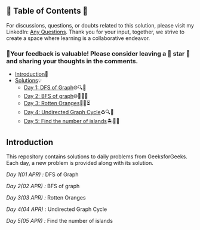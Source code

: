 ## 📜 Table of Contents 📜

For discussions, questions, or doubts related to this solution, please visit my LinkedIn: [Any Questions](https://www.linkedin.com/in/patel-hetkumar-sandipbhai-8b110525a). Thank you for your input, together, we strive to create a space where learning is a collaborative endeavor.

### 🔮Your feedback is valuable! Please consider leaving a 🌟 star 🌟 and sharing your thoughts in the comments.

- [Introduction](../README.md)📝
- [Solutions]()💡
  - [Day 1: DFS of Graph](01(Apr)%20DFS%20of%20Graph.md)🌐🔍🌲
  - [Day 2: BFS of graph](02(Apr)%20BFS%20of%20graph.md)🌐🚶‍♂️🌲
  - [Day 3: Rotten Oranges](03(Apr)%20Rotten%20Oranges.md)🍊🦠⏳
  - [Day 4: Undirected Graph Cycle](04(Apr)%20Undirected%20Graph%20Cycle.md)♻️🔍💠
  - [Day 5: Find the number of islands](05(Apr)%20Find%20the%20number%20of%20islands.md)🏝️🧭⛵



## Introduction

This repository contains solutions to daily problems from GeeksforGeeks. Each day, a new problem is provided along with its solution.

*Day 1(01 APR) :* DFS of Graph

*Day 2(02 APR) :* BFS of graph

*Day 3(03 APR) :* Rotten Oranges

*Day 4(04 APR) :* Undirected Graph Cycle

*Day 5(05 APR) :* Find the number of islands

<!--*Day 6(06 APR) :* 

*Day 7(07 APR) :* 

*Day 8(08 APR) :* 

*Day 9(09 APR) :* 

*Day 10(10 APR) :* 

*Day 11(11 APR) :* 

*Day 12(12 APR) :* 

*Day 13(13 APR) :* 

*Day 14(14 APR) :* 

*Day 15(15 APR) :* 

*Day 16(16 APR) :* 

*Day 17(17 APR) :* 

*Day 18(18 APR) :* 

*Day 19(19 APR) :* 

*Day 20(20 APR) :* 

*Day 21(21 APR) :* 

*Day 22(22 APR) :* 

*Day 23(23 APR) :* 

*Day 24(24 APR) :* 

*Day 25(25 APR) :* 

*Day 26(26 APR) :* 

*Day 27(27 APR) :* 

*Day 28(28 APR) :* 

*Day 29(29 APR) :* 

*Day 30(30 APR) :*--> 
